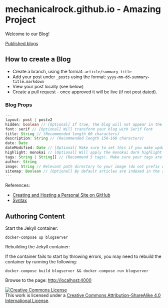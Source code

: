 # mechanicalrock.github.io - Amazing Project

Welcome to our Blog!

[Published blogs](https://mechanicalrock.github.io/)

## How to create a Blog

* Create a branch, using the format: `article/summary-title`
* Add your post under `_posts` using the format: `yyyy-mm-dd-summary-title.markdown`
* View your post locally (see below)
* Create a pull request - once approved it will be live (if not post dated).

### Blog Props

```ts
---
layout: post | postv2
hidden: boolean // [Optional] If true, the blog will not appear in the list
font: serif // [Optional] Will transform your blog with Serif Font
title: String // (Recommended length 60 characters)
description: String // (Recommended length 150-160 characters)
date: Date
dateModified: Date // [Optional] Make sure to set this if you make updates to your post after the original Date
highlight: monokai // [Optional] Will apply the monokai dark highlight theme to each of your page's code blocks.
tags: String | String[] // (Recommend 5 tags). Make sure your tags are what people Google Search. Make sure your tags are also mentioned in your blog post itself.
author: String
image: String // Relevant path directory to your image (do not prefix with a /)
sitemap: Boolean // [Optional] By default articles are indexed in the sitemap.xml file. Setting this to false will remove it from the sitemap
---
```

References:

* [Creating and Hosting a Personal Site on GitHub](http://jmcglone.com/guides/github-pages/)
* [Syntax](https://kramdown.gettalong.org/syntax.html#code-spans)

## Authoring Content

Start the Jekyll container:

`docker-compose up blogserver`

Rebuilding the Jekyll container:

If the container fails to start by throwing errors, you may need to rebuild the container by running the following:

`docker-compose build blogserver && docker-compose run blogserver`

Browse to the page: [http://localhost:4000](http://localhost:4000)

<a rel="license" href="http://creativecommons.org/licenses/by-sa/4.0/"><img alt="Creative Commons License" style="border-width:0" src="https://i.creativecommons.org/l/by-sa/4.0/88x31.png" /></a><br />This work is licensed under a <a rel="license" href="http://creativecommons.org/licenses/by-sa/4.0/">Creative Commons Attribution-ShareAlike 4.0 International License</a>.

